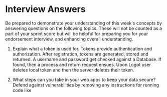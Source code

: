 # Interview Answers
Be prepared to demonstrate your understanding of this week's concepts by answering questions on the following topics. These will not be counted as a part of your sprint score but will be helpful for preparing you for your endorsement interview, and enhancing overall understanding.


1. Explain what a token is used for.
Tokens provide authentication and authorization. After registration, tokens are generated, stored and returned.  A username and password get checked against a Database. If found, then a process and return request ensues. Upon Logot user deletes local token and then the server deletes their token.

2. What steps can you take in your web apps to keep your data secure?
Defend against vulnerabilities by removing any instructions for running code like <script>, <object> or <embed>. Protect source code. Use snippet libraries like ES7 React, Redux, JS Snippets, etc. Install a visitor identification to block malicious traffic from getting to the internal program codes. They’ll bring additional security and keep your code bug free. Keep code DRY. Use comments to code only where necessary. Keep the creation of new components to a minimum. Keep all files relating to any one component in a single folder. 

3. Describe how web servers work.
Servers are responsible for processing and answering incoming requests.  A page on internet can be viewed, when the browser requests it from the web server and the web server responds with that page which is an example of Server Side Rendering. Some web servers will server Web Apps all at once which is called Client Side rendering. 


4. Which HTTP methods can be mapped to the CRUD acronym that we use when interfacing with APIs/Servers.
PUT, POST, GET, and DELETE.